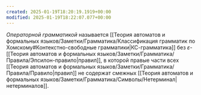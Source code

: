 ```yaml
---
created: 2025-01-19T18:20:19.1919+00:00
modified: 2025-01-19T18:22:07.077+00:00
---
```

*Операторной грамматикой* называется [[Теория автоматов и формальных языков/Заметки/Грамматика/Классификация грамматик по Хомскому#Контекстно-свободные грамматики|КС-грамматика]] без $\varepsilon$-[[Теория автоматов и формальных языков/Заметки/Грамматика/Правила/Эпсилон-правило|правил]], в которой правые части всех [[Теория автоматов и формальных языков/Заметки/Грамматика/Правила/Правило|правил]] не содержат смежных [[Теория автоматов и формальных языков/Заметки/Грамматика/Символы/Нетерминал|нетерминалов]].